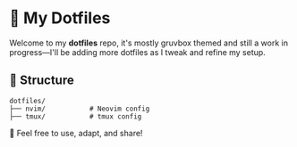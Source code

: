 # 🦊 My Dotfiles

Welcome to my **dotfiles** repo, it's mostly gruvbox themed and still a work in progress—I'll be adding more dotfiles as I tweak and refine my setup.

## 📂 Structure

```plaintext
dotfiles/
├── nvim/           # Neovim config
├── tmux/           # tmux config
```

📝 Feel free to use, adapt, and share!
